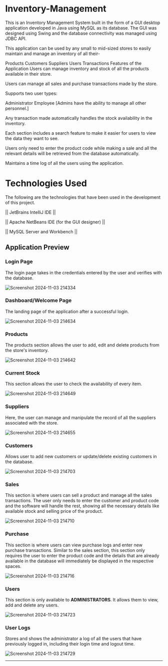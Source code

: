# Inventory-Management

This is an Inventory Management System built in the form of a GUI desktop application developed in Java using MySQL as its database. The GUI was designed using Swing and the database connectivity was managed using JDBC API.

This application can be used by any small to mid-sized stores to easily maintain and manage an inventory of all their-

Products
Customers
Suppliers
Users
Transactions
Features of the Application
Users can manage inventory and stock of all the products available in their store.

Users can manage all sales and purchase transactions made by the store.

Supports two user types:

Administrator
Employee
[Admins have the ability to manage all other personnel.]

Any transaction made automatically handles the stock availability in the inventory.

Each section includes a search feature to make it easier for users to view the data they want to see.

Users only need to enter the product code while making a sale and all the relevant details will be retrieved from the database automatically.

Maintains a time log of all the users using the application.

# Technologies Used

The following are the technologies that have been used in the development of this project.

|| JetBrains IntelliJ IDE ||

|| Apache NetBeans IDE (for the GUI designer) ||

|| MySQL Server and Workbench ||


## Application Preview

### Login Page

The login page takes in the credentials entered by the user and verifies with the database.

![Screenshot 2024-11-03 214334](https://github.com/user-attachments/assets/17030a0b-b5f7-4831-9d13-f9ea23d6f82b)

### Dashboard/Welcome Page

The landing page of the application after a successful login.

![Screenshot 2024-11-03 214634](https://github.com/user-attachments/assets/1013821e-6210-4940-a678-16a4400f4c89)

### Products

The products section allows the user to add, edit and delete products from the store's inventory.

![Screenshot 2024-11-03 214642](https://github.com/user-attachments/assets/10ffc4ff-af75-438c-b8f9-b2578fa747c7)

### Current Stock

This section allows the user to check the availability of every item.

![Screenshot 2024-11-03 214649](https://github.com/user-attachments/assets/8996f60c-8a58-4faf-b010-9e29d8c18d2f)

### Suppliers

Here, the user can manage and manipulate the record of all the suppliers associated with the store.

![Screenshot 2024-11-03 214655](https://github.com/user-attachments/assets/b75ed619-9e21-4df4-954f-ffb4af1b1272)

### Customers

Allows user to add new customers or update/delete existing customers in the database.

![Screenshot 2024-11-03 214703](https://github.com/user-attachments/assets/9b27ca6c-dcf9-43f4-b009-2801f44ee235)

### Sales

This section is where users can sell a product and manage all the sales transactions. 
The user only needs to enter the customer and product code and the software will handle the rest, showing all the necessary details like available stock and selling price of the product. 

![Screenshot 2024-11-03 214710](https://github.com/user-attachments/assets/0a22360e-8f98-4f60-8868-2a4114baae65)

### Purchase

This section is where users can view purchase logs and enter new purchase transactions. Similar to the sales section, this section only requires the user to enter the product code and the details that are already available in the database will immediately be displayed in the respective spaces.

![Screenshot 2024-11-03 214716](https://github.com/user-attachments/assets/30a38ea8-2265-48eb-b9f1-c6a0a93a8e83)

### Users

This section is only available to **ADMINISTRATORS**. It allows them to view, add and delete any users.

![Screenshot 2024-11-03 214723](https://github.com/user-attachments/assets/8280ed43-21e9-44c4-8491-e49d65216da7)

### User Logs

Stores and shows the administrator a log of all the users that have previously logged in, including their login time and logout time.

![Screenshot 2024-11-03 214729](https://github.com/user-attachments/assets/99788e05-604e-4b34-bd54-1556ffa0840c)

***



